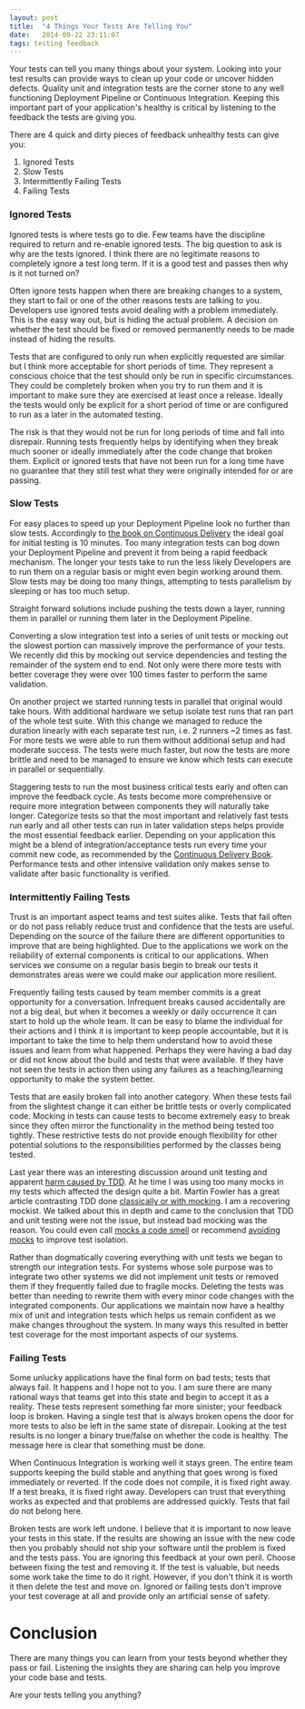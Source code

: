 ```yaml
---
layout: post
title:  "4 Things Your Tests Are Telling You"
date:   2014-09-22 23:11:07
tags: testing feedback
---
```


Your tests can tell you many things about your system. Looking into your test
results can provide ways to clean up your code or uncover hidden defects.
Quality unit and integration tests are the corner stone to any well functioning
Deployment Pipeline or Continuous Integration. Keeping this important part of
your application's healthy is critical by listening to the feedback the tests
are giving you.

There are 4 quick and dirty pieces of feedback unhealthy tests can give you:

1. Ignored Tests
2. Slow Tests
3. Intermittently Failing Tests
4. Failing Tests

### Ignored Tests

Ignored tests is where tests go to die. Few teams have the discipline required
to return and re-enable ignored tests. The big question to ask is why are the
tests ignored. I think there are no legitimate reasons to completely ignore a
test long term. If it is a good test and passes then why is it not turned on?

Often ignore tests happen when there are breaking changes to a system, they
start to fail or one of the other reasons tests are talking to you. Developers
use ignored tests avoid dealing with a problem immediately. This is the easy
way out, but is hiding the actual problem. A decision on whether the test
should be fixed or removed permanently needs to be made instead of hiding
the results.

Tests that are configured to only run when explicitly requested are similar but
I think more acceptable for short periods of time. They represent a conscious
choice that the test should only be run in specific circumstances. They could
be completely broken when you try to run them and it is important to make sure
they are exercised at least once a release. Ideally the tests would only be
explicit for a short period of time or are configured to run as a later in the
automated testing.

The risk is that they would not be run for long periods of time and fall into
disrepair. Running tests frequently helps by identifying when they break much
sooner or ideally immediately after the code change that broken them. Explicit
or ignored tests that have not been run for a long time have no guarantee that
they still test what they were originally intended for or are passing.

### Slow Tests

For easy places to speed up your Deployment Pipeline look no further than slow
tests. Accordingly to [the book on Continuous Delivery][cd] the ideal goal for
initial testing is 10 minutes. Too many integration tests can bog down your
Deployment Pipeline and prevent it from being a rapid feedback mechanism. The
longer your tests take to run the less likely Developers are to run them on a
regular basis or might even begin working around them. Slow tests may be doing
too many things, attempting to tests parallelism by sleeping or has too much
setup.

Straight forward solutions include pushing the tests down a layer, running them
in parallel or running them later in the Deployment Pipeline.

Converting a slow integration test into a series of unit tests or mocking out
the slowest portion can massively improve the performance of your tests. We
recently did this by mocking out service dependencies and testing the remainder
of the system end to end. Not only were there more tests with better coverage
they were over 100 times faster to perform the same validation.

On another project we started running tests in parallel that original would
take hours. With additional hardware we setup isolate test runs that ran part
of the whole test suite. With this change we managed to reduce the duration
linearly with each separate test run, i.e. 2 runners ~2 times as fast. For
more tests we were able to run them without additional setup and had moderate
success. The tests were much faster, but now the tests are more brittle and need
to be managed to ensure we know which tests can execute in parallel or
sequentially.

Staggering tests to run the most business critical tests early and often can
improve the feedback cycle. As tests become more comprehensive or require more
integration between components they will naturally take longer. Categorize
tests so that the most important and relatively fast tests run early and all
other tests can run in later validation steps helps provide the most essential
feedback earlier. Depending on your application this might be a blend of
integration/acceptance tests run every time your commit new code, as
recommended by the [Continuous Delivery Book][cd]. Performance tests and other
intensive validation only makes sense to validate after basic functionality is
verified.

### Intermittently Failing Tests

Trust is an important aspect teams and test suites alike. Tests that fail often
or do not pass reliably reduce trust and confidence that the tests are useful.
Depending on the source of the failure there are different opportunities to
improve that are being highlighted. Due to the applications we work on the
reliability of external components is critical to our applications. When
services we consume on a regular basis begin to break our tests it demonstrates
areas were we could make our application more resilient.

Frequently failing tests caused by team member commits is a great opportunity
for a conversation. Infrequent breaks caused accidentally are not a big deal,
but when it becomes a weekly or daily occurrence it can start to hold up the
whole team. It can be easy to blame the individual for their actions and I
think it is important to keep people accountable, but it is important to take
the time to help them understand how to avoid these issues and learn from what
happened. Perhaps they were having a bad day or did not know about the build
and tests that were available. If they have not seen the tests in action then
using any failures as a teaching/learning opportunity to make the system
better.

Tests that are easily broken fall into another category. When these tests fail
from the slightest change it can either be brittle tests or overly complicated
code. Mocking in tests can cause tests to become extremely easy to break since
they often mirror the functionality in the method being tested too tightly.
These restrictive tests do not provide enough flexibility for other potential
solutions to the responsibilities performed by the classes being tested.

Last year there was an interesting discussion around unit testing and apparent
[harm caused by TDD][harm]. At he time I was using too many mocks in my tests
which affected the design quite a bit. Martin Fowler has a great article
contrasting TDD done [classically or with mocking][mockist]. I am a recovering
mockist. We talked about this in depth and came to the conclusion that TDD and
unit testing were not the issue, but instead bad mocking was the reason. You
could even call [mocks a code smell][mocks-smell] or recommend [avoiding mocks][avoiding-mocks]
to improve test isolation.

Rather than dogmatically covering everything with unit tests we began to
strength our integration tests. For systems whose sole purpose was to integrate
two other systems we did not implement unit tests or removed them if they
frequently failed due to fragile mocks. Deleting the tests was better than
needing to rewrite them with every minor code changes with the integrated
components. Our applications we maintain now have a healthy mix of unit and
integration tests which helps us remain confident as we make changes throughout
the system. In many ways this resulted in better test coverage for the most
important aspects of our systems.

### Failing Tests

Some unlucky applications have the final form on bad tests; tests that always
fail. It happens and I hope not to you. I am sure there are many rational ways
that teams get into this state and begin to accept it as a reality. These tests
represent something far more sinister; your feedback loop is broken. Having a
single test that is always broken opens the door for more tests to also be left
in the same state of disrepair. Looking at the test results is no longer a
binary true/false on whether the code is healthy. The message here is clear
that something must be done.

When Continuous Integration is working well it stays green. The entire team
supports keeping the build stable and anything that goes wrong is fixed
immediately or reverted. If the code does not compile, it is fixed right away.
If a test breaks, it is fixed right away. Developers can trust that everything
works as expected and that problems are addressed quickly. Tests that fail do
not belong here.

Broken tests are work left undone. I believe that it is important to now leave
your tests in this state. If the results are showing an issue with the new code
then you probably should not ship your software until the problem is fixed and
the tests pass. You are ignoring this feedback at your own peril. Choose
between fixing the test and removing it. If the test is valuable, but needs some
work take the time to do it right. However, if you don't think it is worth it
then delete the test and move on. Ignored or failing tests don't improve your
test coverage at all and provide only an artificial sense of safety.

Conclusion
===============================================================================

There are many things you can learn from your tests beyond whether they pass or
fail. Listening the insights they are sharing can help you improve your code
base and tests.

Are your tests telling you anything?

[cd]: http://www.amazon.com/Continuous-Delivery-Deployment-Automation-Addison-Wesley-ebook/dp/B003YMNVC0/
[harm]: http://david.heinemeierhansson.com/2014/test-induced-design-damage.html
[mockist]: http://martinfowler.com/articles/mocksArentStubs.html
[avoiding-mocks]: https://www.destroyallsoftware.com/blog/2014/test-isolation-is-about-avoiding-mocks
[mocks-smell]: http://devblog.avdi.org/2011/09/06/making-a-mockery-of-tdd/
